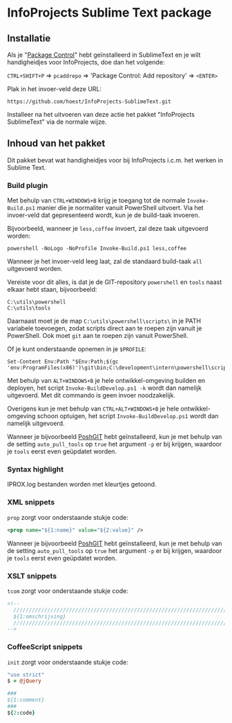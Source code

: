 # InfoProjects Sublime Text package

## Installatie
Als je "[Package Control](https://sublime.wbond.net/)" hebt geïnstalleerd
in SublimeText en je wilt handigheidjes voor InfoProjects, doe dan het
volgende:

`CTRL+SHIFT+P` => `pcaddrepo` => 'Package Control: Add repository' => `<ENTER>`

Plak in het invoer-veld deze URL:

```
https://github.com/hoest/InfoProjects-SublimeText.git
```

Installeer na het uitvoeren van deze actie het pakket
"InfoProjects SublimeText" via de normale wijze.

## Inhoud van het pakket
Dit pakket bevat wat handigheidjes voor bij InfoProjects i.c.m. het werken
in Sublime Text.

### Build plugin

Met behulp van `CTRL+WINDOWS+B` krijg je toegang tot de normale `Invoke-Build.ps1`
manier die je normaliter vanuit PowerShell uitvoert. Via het invoer-veld dat
gepresenteerd wordt, kun je de build-taak invoeren.

Bijvoorbeeld, wanneer je `less,coffee` invoert, zal deze taak uitgevoerd worden:

```
powershell -NoLogo -NoProfile Invoke-Build.ps1 less,coffee
```

Wanneer je het invoer-veld leeg laat, zal de standaard build-taak `all` uitgevoerd
worden.

Vereiste voor dit alles, is dat je de GIT-repository `powershell` en `tools`
naast elkaar hebt staan, bijvoorbeeld:

```
C:\utils\powershell
C:\utils\tools
```

Daarnaast moet je de map `C:\utils\powershell\scripts\` in je PATH variabele
toevoegen, zodat scripts direct aan te roepen zijn vanuit je PowerShell. Ook moet
`git` aan te roepen zijn vanuit PowerShell.

Of je kunt onderstaande opnemen in je `$PROFILE`:

```
Set-Content Env:Path "$Env:Path;$(gc 'env:ProgramFiles(x86)')\git\bin;C:\development\intern\powershell\scripts\"
```

Met behulp van `ALT+WINDOWS+B` je hele ontwikkel-omgeving builden en deployen,
het script `Invoke-BuildDevelop.ps1 -k` wordt dan namelijk uitgevoerd.
Met dit commando is geen invoer noodzakelijk.

Overigens kun je met behulp van `CTRL+ALT+WINDOWS+B` je hele ontwikkel-omgeving
schoon optuigen, het script `Invoke-BuildDevelop.ps1` wordt dan namelijk uitgevoerd.

Wanneer je bijvoorbeeld [PoshGIT](http://dahlbyk.github.io/posh-git/) hebt geïnstalleerd,
kun je met behulp van de setting `auto_pull_tools` op `true` het argument `-p` er bij krijgen,
waardoor je `tools` eerst even geüpdatet worden.

### Syntax highlight

IPROX.log bestanden worden met kleurtjes getoond.

### XML snippets

`prop` zorgt voor onderstaande stukje code:

```xml
<prop name="${1:name}" value="${2:value}" />
```

Wanneer je bijvoorbeeld [PoshGIT](http://dahlbyk.github.io/posh-git/) hebt geïnstalleerd,
kun je met behulp van de setting `auto_pull_tools` op `true` het argument `-p` er bij krijgen,
waardoor je `tools` eerst even geüpdatet worden.

### XSLT snippets

`tcom` zorgt voor onderstaande stukje code:

```xsl
<!--
  ///////////////////////////////////////////////////////////////////////////
  ${1:omschrijving}
  ///////////////////////////////////////////////////////////////////////////
-->
```

### CoffeeScript snippets

`init` zorgt voor onderstaande stukje code:

```coffee
"use strict"
$ = @jQuery

###
${1:comment}
###
${2:code}
```
